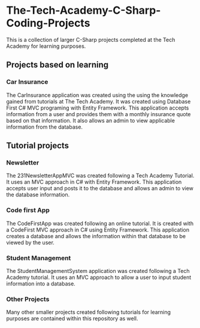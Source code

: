 # The-Tech-Academy-C-Sharp-Coding-Projects
This is a collection of larger C-Sharp projects completed at the Tech Academy for learning purposes.

## Projects based on learning
### Car Insurance
The CarInsurance application was created using the using the knowledge gained from tutorials at The Tech Academy. It was created using Database First C# MVC programing with Entity Framework. This application accepts information from a user and provides them with a monthly insurance quote based on that information. It also allows an admin to view applicable information from the database.

## Tutorial projects 
### Newsletter
The 231NewsletterAppMVC was created following a Tech Academy Tutorial. It uses an MVC approach in C# with Entity Framework. This application accepts user input and posts it to the database and allows an admin to view the database information.

### Code first App
The CodeFirstApp was created following an online tutorial. It is created with a CodeFirst MVC approach in C# using Entity Framework. This application creates a database and allows the information within that database to be viewed by the user. 

### Student Management
The StudentManagementSystem application was created following a Tech Academy tutorial. It uses an MVC approach to allow a user to input student information into a database. 

### Other Projects
Many other smaller projects created following tutorials for learning purposes are contained within this repository as well.
